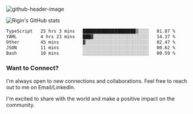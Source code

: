 
![github-header-image](https://github.com/riginoommen/riginoommen/assets/3840244/889cae65-df55-4cda-86cc-bf21bf1f2e96)

![Rigin's GitHub stats](https://github-readme-stats.vercel.app/api?username=riginoommen\&show_icons=true\&show=reviews,discussions_started,discussions_answered,prs_merged,prs_merged_percentage)


<!--START_SECTION:waka-->

```txt
TypeScript   25 hrs 3 mins   ████████████████████▒░░░░   81.87 %
YAML         4 hrs 23 mins   ███▓░░░░░░░░░░░░░░░░░░░░░   14.37 %
Other        45 mins         ▓░░░░░░░░░░░░░░░░░░░░░░░░   02.47 %
JSON         11 mins         ░░░░░░░░░░░░░░░░░░░░░░░░░   00.62 %
Bash         10 mins         ░░░░░░░░░░░░░░░░░░░░░░░░░   00.59 %
```

<!--END_SECTION:waka-->

### Want to Connect?

I'm always open to new connections and collaborations. Feel free to reach out to me on Email/LinkedIn.

I'm excited to share with the world and make a positive impact on the community.
